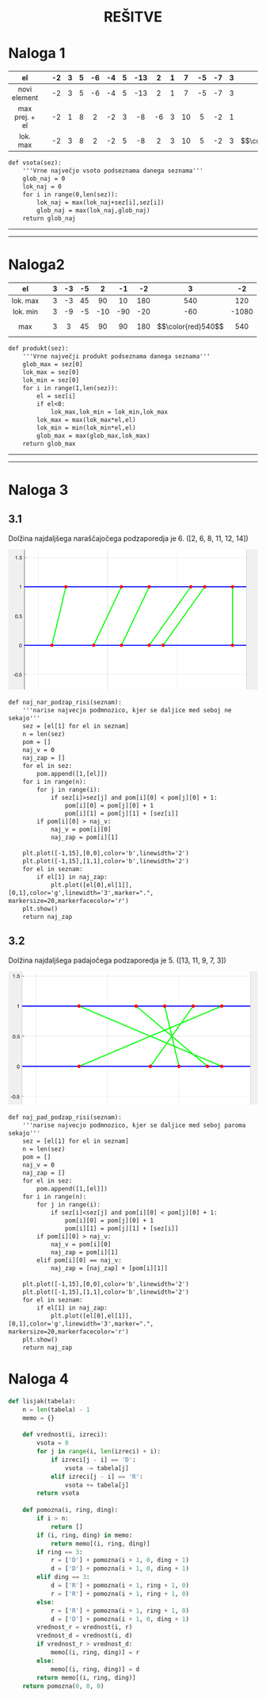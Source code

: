 <h1 align="center"> REŠITVE </h1>

# Naloga 1
el|| -2|3|5|-6|-4|5|-13|2|1|7|-5|-7|3|8|-30|-13|7
|:--:|:--:|:--:|:--:|:--:|:--:|:--:|:--:|:--:|:--:|:--:|:--:|:--:|:--:|:--:|:--:|:--:|:--:|:--:|
novi element|| -2|3|5|-6|-4|5|-13|2|1|7|-5|-7|3|8|-30|-13|7|
max prej. + el||-2|1|8|2|-2|3|-8|-6|3|10|5|-2|1|11|-19|-32|-6
lok. max ||-2|3|8|2|-2|5|-8|2|3|10|5|-2|3|$$\color{red}11$$|-19|-13|7

```
def vsota(sez):
    '''Vrne največjo vsoto podseznama danega seznama'''
    glob_naj = 0
    lok_naj = 0
    for i in range(0,len(sez)):
        lok_naj = max(lok_naj+sez[i],sez[i])
        glob_naj = max(lok_naj,glob_naj)
    return glob_naj
```

___
___

# Naloga2

el||3|-3|-5|2|-1|-2|3|-2
|:--:|:--:|:--:|:--:|:--:|:--:|:--:|:--:|:--:|:--:|
lok. max||3|-3|45|90|10|180|540|120|
lok. min||3|-9|-5|-10|-90|-20|-60|-1080|
max||3|3|45|90|90|180|$$\color{red}540$$|540

```
def produkt(sez):
    '''Vrne največji produkt podseznama danega seznama'''
    glob_max = sez[0]
    lok_max = sez[0]
    lok_min = sez[0]
    for i in range(1,len(sez)):
        el = sez[i]
        if el<0:
            lok_max,lok_min = lok_min,lok_max
        lok_max = max(lok_max*el,el)
        lok_min = min(lok_min*el,el)
        glob_max = max(glob_max,lok_max)
    return glob_max
```

___
___

# Naloga 3

## 3.1

Dolžina najdaljšega naraščajočega podzaporedja je 6. ([2, 6, 8, 11, 12, 14])

![graf1](graf_1.png)

```
def naj_nar_podzap_risi(seznam):
    '''narise najvecjo podmnozico, kjer se daljice med seboj ne sekajo'''
    sez = [el[1] for el in seznam]
    n = len(sez)
    pom = []
    naj_v = 0
    naj_zap = []
    for el in sez:
        pom.append([1,[el]])
    for i in range(n):
        for j in range(i):
            if sez[i]>sez[j] and pom[i][0] < pom[j][0] + 1:
                pom[i][0] = pom[j][0] + 1
                pom[i][1] = pom[j][1] + [sez[i]]
        if pom[i][0] > naj_v:
            naj_v = pom[i][0]
            naj_zap = pom[i][1]
    
    plt.plot([-1,15],[0,0],color='b',linewidth='2')
    plt.plot([-1,15],[1,1],color='b',linewidth='2')
    for el in seznam:
        if el[1] in naj_zap:
            plt.plot([el[0],el[1]],[0,1],color='g',linewidth='3',marker=".", markersize=20,markerfacecolor='r')
    plt.show()
    return naj_zap
```

## 3.2

Dolžina najdaljšega padajočega podzaporedja je 5. ([13, 11, 9, 7, 3])

![graf2](graf_2.png)

```
def naj_pad_podzap_risi(seznam):
    '''narise najvecjo podmnozico, kjer se daljice med seboj paroma sekajo'''
    sez = [el[1] for el in seznam]
    n = len(sez)
    pom = []
    naj_v = 0
    naj_zap = []
    for el in sez:
        pom.append([1,[el]])
    for i in range(n):
        for j in range(i):
            if sez[i]<sez[j] and pom[i][0] < pom[j][0] + 1:
                pom[i][0] = pom[j][0] + 1
                pom[i][1] = pom[j][1] + [sez[i]]
        if pom[i][0] > naj_v:
            naj_v = pom[i][0]
            naj_zap = pom[i][1]
        elif pom[i][0] == naj_v:
            naj_zap = [naj_zap] + [pom[i][1]]
    
    plt.plot([-1,15],[0,0],color='b',linewidth='2')
    plt.plot([-1,15],[1,1],color='b',linewidth='2')
    for el in seznam:
        if el[1] in naj_zap:
            plt.plot([el[0],el[1]],[0,1],color='g',linewidth='3',marker=".", markersize=20,markerfacecolor='r')
    plt.show()
    return naj_zap
```

# Naloga 4
``` python
def lisjak(tabela):
    n = len(tabela) - 1
    memo = {}

    def vrednost(i, izreci):
        vsota = 0
        for j in range(i, len(izreci) + i):
            if izreci[j - i] == 'D':
                vsota -= tabela[j]
            elif izreci[j - i] == 'R':
                vsota += tabela[j]
        return vsota
    
    def pomozna(i, ring, ding):
        if i > n:
            return []
        if (i, ring, ding) in memo:
            return memo[(i, ring, ding)]
        if ring == 3:
            r = ['D'] + pomozna(i + 1, 0, ding + 1)
            d = ['D'] + pomozna(i + 1, 0, ding + 1)
        elif ding == 3:
            d = ['R'] + pomozna(i + 1, ring + 1, 0)
            r = ['R'] + pomozna(i + 1, ring + 1, 0)
        else:
            r = ['R'] + pomozna(i + 1, ring + 1, 0)
            d = ['D'] + pomozna(i + 1, 0, ding + 1)
        vrednost_r = vrednost(i, r)
        vrednost_d = vrednost(i, d)
        if vrednost_r > vrednost_d:
            memo[(i, ring, ding)] = r
        else:
            memo[(i, ring, ding)] = d
        return memo[(i, ring, ding)]
    return pomozna(0, 0, 0)
```

